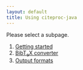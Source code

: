 ```yaml
---
layout: default
title: Using citeproc-java
---
```


Please select a subpage.

<ol>
<li><a href="{{ site.baseurl }}using/getting-started">Getting started</a></li>
<li><a href="{{ site.baseurl }}using/bibtex-converter">Bib<span class="tex">T<sub>e</sub>X</span> converter</a></li>
<li><a href="{{ site.baseurl }}using/output-formats">Output formats</a></li>
</ol>
